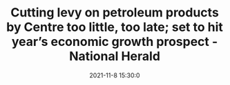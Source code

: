 ---
"title": "Cutting levy on petroleum products by Centre too little, too late; set to hit year’s economic growth prospect - National Herald"
"date": "2021-11-8 15:30:0"
"feed_name": "GOOGLENEWSINDUSTRIAL"
"feed_website": "https://news.google.com/search?q=industrial%2Bincident&hl=en-US&gl=US&ceid=US:en"
"feed_rss": "https://news.google.com/rss/search?q=industrial%2Bincident&hl=en-US&gl=US&ceid=US:en"
"link": "https://www.nationalheraldindia.com/opinion/cutting-levy-on-petroleum-products-by-centre-too-little-too-late-set-to-hit-years-economic-growth-prospect"
"source": "{'href': 'https://www.nationalheraldindia.com', 'title': 'National Herald'}"
"file": "_posts/2021-1-1-206fff2cbd1da64ac4ce70a38daa6dabd5eded97.md"
"accident": "1"
"drilling": "0"
"dead": "0"
"injured": "0"
"arrested": "0"
"place": "unknown place"
"where": "unknown site"
"causes": "unknown"
"place_uri": "unknown place"
---